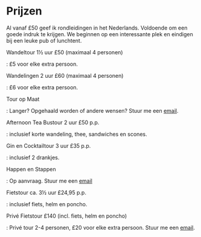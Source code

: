 # Prijzen

Al vanaf £50 geef ik rondleidingen in het Nederlands. Voldoende om een goede indruk te
krijgen. We beginnen op een interessante plek en eindigen bij een leuke pub of
lunchtent.

Wandeltour 1&frac12; uur £50 (maximaal 4 personen)

:   £5 voor elke extra persoon.

Wandelingen 2 uur £60 (maximaal 4 personen)

:   £6 voor elke extra persoon.

Tour op Maat

:   Langer? Opgehaald worden of andere wensen?
Stuur me een [email](mailto:ans@nlgids.london).

Afternoon Tea Bustour 2 uur £50 p.p.

:   inclusief korte wandeling, thee, sandwiches en scones.

Gin en Cocktailtour 3 uur £35 p.p.

:   inclusief 2 drankjes.

Happen en Stappen

:   Op aanvraag.
Stuur me een [email](mailto:ans@nlgids.london)

Fietstour ca. 3&frac12; uur £24,95 p.p.

:   inclusief fiets, helm en poncho.

Priv&eacute; Fietstour £140 (incl. fiets, helm en poncho)

:   Priv&eacute; tour 2-4 personen, £20 voor elke extra persoon.
Stuur me een [email](mailto:ans@nlgids.london).
